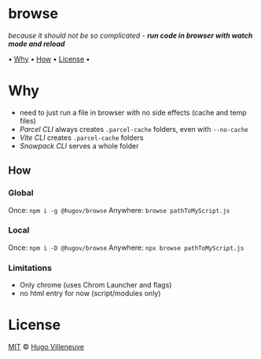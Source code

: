 <!-- markdownlint-disable MD004 MD007 MD010 MD041 MD022 MD024 MD032 -->
# browse

*because it should not be so complicated* -
***run code in browser with watch mode and reload***

• [Why](#why) • [How](#how) • [License](#license) •

# Why

* need to just run a file in browser with no side effects (cache and temp files)
* *Parcel CLI* always creates `.parcel-cache` folders, even with `--no-cache`
* *Vite CLI* creates `.parcel-cache` folders
* *Snowpack CLI* serves a whole folder

## How

### Global

Once: `npm i -g @hugov/browse`
Anywhere: `browse pathToMyScript.js`

### Local

Once: `npm i -D @hugov/browse`
Anywhere: `npx browse pathToMyScript.js`

### Limitations

* Only chrome (uses Chrom Launcher and flags)
* no html entry for now (script/modules only)

# License

[MIT](http://www.opensource.org/licenses/MIT) © [Hugo Villeneuve](https://github.com/hville)
